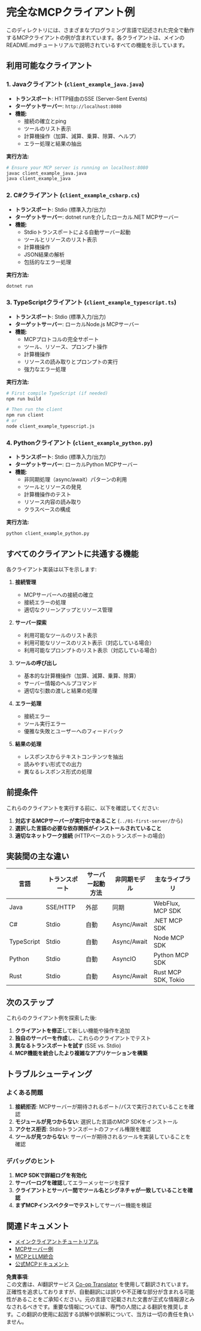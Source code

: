<!--
CO_OP_TRANSLATOR_METADATA:
{
  "original_hash": "8358c13b5b6877e475674697cdc1a904",
  "translation_date": "2025-08-11T10:31:19+00:00",
  "source_file": "03-GettingStarted/02-client/complete_examples.md",
  "language_code": "ja"
}
-->
# 完全なMCPクライアント例

このディレクトリには、さまざまなプログラミング言語で記述された完全で動作するMCPクライアントの例が含まれています。各クライアントは、メインのREADME.mdチュートリアルで説明されているすべての機能を示しています。

## 利用可能なクライアント

### 1. Javaクライアント (`client_example_java.java`)

- **トランスポート**: HTTP経由のSSE (Server-Sent Events)
- **ターゲットサーバー**: `http://localhost:8080`
- **機能**:
  - 接続の確立とping
  - ツールのリスト表示
  - 計算機操作（加算、減算、乗算、除算、ヘルプ）
  - エラー処理と結果の抽出

**実行方法:**

```bash
# Ensure your MCP server is running on localhost:8080
javac client_example_java.java
java client_example_java
```

### 2. C#クライアント (`client_example_csharp.cs`)

- **トランスポート**: Stdio (標準入力/出力)
- **ターゲットサーバー**: dotnet runを介したローカル.NET MCPサーバー
- **機能**:
  - Stdioトランスポートによる自動サーバー起動
  - ツールとリソースのリスト表示
  - 計算機操作
  - JSON結果の解析
  - 包括的なエラー処理

**実行方法:**

```bash
dotnet run
```

### 3. TypeScriptクライアント (`client_example_typescript.ts`)

- **トランスポート**: Stdio (標準入力/出力)
- **ターゲットサーバー**: ローカルNode.js MCPサーバー
- **機能**:
  - MCPプロトコルの完全サポート
  - ツール、リソース、プロンプト操作
  - 計算機操作
  - リソースの読み取りとプロンプトの実行
  - 強力なエラー処理

**実行方法:**

```bash
# First compile TypeScript (if needed)
npm run build

# Then run the client
npm run client
# or
node client_example_typescript.js
```

### 4. Pythonクライアント (`client_example_python.py`)

- **トランスポート**: Stdio (標準入力/出力)  
- **ターゲットサーバー**: ローカルPython MCPサーバー
- **機能**:
  - 非同期処理（async/await）パターンの利用
  - ツールとリソースの発見
  - 計算機操作のテスト
  - リソース内容の読み取り
  - クラスベースの構成

**実行方法:**

```bash
python client_example_python.py
```

## すべてのクライアントに共通する機能

各クライアント実装は以下を示します:

1. **接続管理**
   - MCPサーバーへの接続の確立
   - 接続エラーの処理
   - 適切なクリーンアップとリソース管理

2. **サーバー探索**
   - 利用可能なツールのリスト表示
   - 利用可能なリソースのリスト表示（対応している場合）
   - 利用可能なプロンプトのリスト表示（対応している場合）

3. **ツールの呼び出し**
   - 基本的な計算機操作（加算、減算、乗算、除算）
   - サーバー情報のヘルプコマンド
   - 適切な引数の渡しと結果の処理

4. **エラー処理**
   - 接続エラー
   - ツール実行エラー
   - 優雅な失敗とユーザーへのフィードバック

5. **結果の処理**
   - レスポンスからテキストコンテンツを抽出
   - 読みやすい形式での出力
   - 異なるレスポンス形式の処理

## 前提条件

これらのクライアントを実行する前に、以下を確認してください:

1. **対応するMCPサーバーが実行中であること** (`../01-first-server/`から)
2. **選択した言語の必要な依存関係がインストールされていること**
3. **適切なネットワーク接続** (HTTPベースのトランスポートの場合)

## 実装間の主な違い

| 言語       | トランスポート | サーバー起動方法 | 非同期モデル | 主なライブラリ         |
|------------|---------------|------------------|-------------|-----------------------|
| Java       | SSE/HTTP      | 外部             | 同期         | WebFlux, MCP SDK      |
| C#         | Stdio         | 自動             | Async/Await | .NET MCP SDK          |
| TypeScript | Stdio         | 自動             | Async/Await | Node MCP SDK          |
| Python     | Stdio         | 自動             | AsyncIO     | Python MCP SDK        |
| Rust       | Stdio         | 自動             | Async/Await | Rust MCP SDK, Tokio   |

## 次のステップ

これらのクライアント例を探索した後:

1. **クライアントを修正**して新しい機能や操作を追加
2. **独自のサーバーを作成**し、これらのクライアントでテスト
3. **異なるトランスポートを試す** (SSE vs. Stdio)
4. **MCP機能を統合したより複雑なアプリケーションを構築**

## トラブルシューティング

### よくある問題

1. **接続拒否**: MCPサーバーが期待されるポート/パスで実行されていることを確認
2. **モジュールが見つからない**: 選択した言語のMCP SDKをインストール
3. **アクセス拒否**: Stdioトランスポートのファイル権限を確認
4. **ツールが見つからない**: サーバーが期待されるツールを実装していることを確認

### デバッグのヒント

1. **MCP SDKで詳細ログを有効化**
2. **サーバーログを確認**してエラーメッセージを探す
3. **クライアントとサーバー間でツール名とシグネチャが一致していることを確認**
4. **まずMCPインスペクターでテスト**してサーバー機能を検証

## 関連ドキュメント

- [メインクライアントチュートリアル](./README.md)
- [MCPサーバー例](../../../../03-GettingStarted/01-first-server)
- [MCPとLLM統合](../../../../03-GettingStarted/03-llm-client)
- [公式MCPドキュメント](https://modelcontextprotocol.io/)

**免責事項**:  
この文書は、AI翻訳サービス [Co-op Translator](https://github.com/Azure/co-op-translator) を使用して翻訳されています。正確性を追求しておりますが、自動翻訳には誤りや不正確な部分が含まれる可能性があることをご承知ください。元の言語で記載された文書が正式な情報源とみなされるべきです。重要な情報については、専門の人間による翻訳を推奨します。この翻訳の使用に起因する誤解や誤解釈について、当方は一切の責任を負いません。